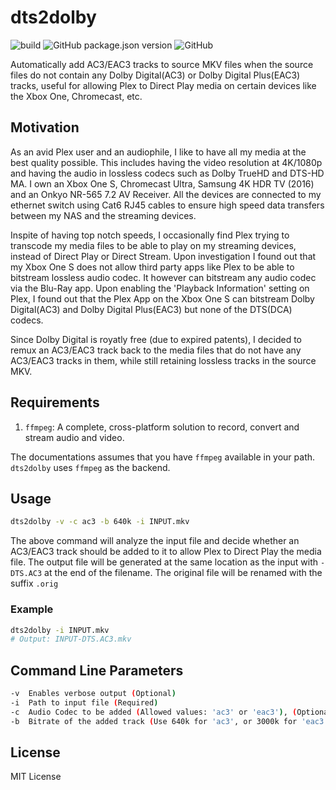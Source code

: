 # dts2dolby
![build](https://github.com/pravinba9495/dts2dolby/workflows/build/badge.svg?branch=main) ![GitHub package.json version](https://img.shields.io/github/package-json/v/pravinba9495/dts2dolby) ![GitHub](https://img.shields.io/github/license/pravinba9495/dts2dolby)

Automatically add AC3/EAC3 tracks to source MKV files when the source files do not contain any Dolby Digital(AC3) or Dolby Digital Plus(EAC3) tracks, useful for allowing Plex to Direct Play media on certain devices like the Xbox One, Chromecast, etc.

## Motivation

As an avid Plex user and an audiophile, I like to have all my media at the best quality possible. This includes having the video resolution at 4K/1080p and having the audio in lossless codecs such as Dolby TrueHD and DTS-HD MA. I own an Xbox One S, Chromecast Ultra, Samsung 4K HDR TV (2016) and an Onkyo NR-565 7.2 AV Receiver. All the devices are connected to my ethernet switch using Cat6 RJ45 cables to ensure high speed data transfers between my NAS and the streaming devices.

Inspite of having top notch speeds, I occasionally find Plex trying to transcode my media files to be able to play on my streaming devices, instead of Direct Play or Direct Stream. Upon investigation I found out that my Xbox One S does not allow third party apps like Plex to be able to bitstream lossless audio codec. It however can bitstream any audio codec via the Blu-Ray app. Upon enabling the 'Playback Information' setting on Plex, I found out that the Plex App on the Xbox One S can bitstream Dolby Digital(AC3) and Dolby Digital Plus(EAC3) but none of the DTS(DCA) codecs.

Since Dolby Digital is royatly free (due to expired patents), I decided to remux an AC3/EAC3 track back to the media files that do not have any AC3/EAC3 tracks in them, while still retaining lossless tracks in the source MKV. 

## Requirements

1. `ffmpeg`: A complete, cross-platform solution to record, convert and stream audio and video.

The documentations assumes that you have `ffmpeg` available in your path. `dts2dolby` uses `ffmpeg` as the backend.

## Usage

```bash
dts2dolby -v -c ac3 -b 640k -i INPUT.mkv
```
The above command will analyze the input file and decide whether an AC3/EAC3 track should be added to it to allow Plex to Direct Play the media file. The output file will be generated at the same location as the input with `-DTS.AC3` at the end of the filename. The original file will be renamed with the suffix `.orig` 

### Example
```bash
dts2dolby -i INPUT.mkv
# Output: INPUT-DTS.AC3.mkv
```

## Command Line Parameters
```bash
-v  Enables verbose output (Optional)
-i  Path to input file (Required)
-c  Audio Codec to be added (Allowed values: 'ac3' or 'eac3'), (Optional, Default: 'ac3')
-b  Bitrate of the added track (Use 640k for 'ac3', or 3000k for 'eac3'), (Optional, Default: '640k')
```

## License
MIT License

